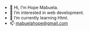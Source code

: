 - 👋 Hi, I’m Hope Mabuela. 
- 👀 I’m interested in web development.
- 🌱 I’m currently learning Html. 
- 📫 mabuelahope@gmail.com

<!---
Hope2168/Hope2168 is a ✨ special ✨ repository because its `README.md` (this file) appears on your GitHub profile.
You can click the Preview link to take a look at your changes.
--->
